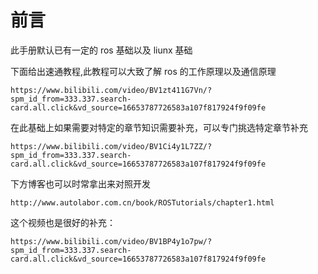 # 前言

此手册默认已有一定的 ros 基础以及 liunx 基础

下面给出速通教程,此教程可以大致了解 ros 的工作原理以及通信原理

```
https://www.bilibili.com/video/BV1zt411G7Vn/?spm_id_from=333.337.search-card.all.click&vd_source=16653787726583a107f817924f9f09fe
```


在此基础上如果需要对特定的章节知识需要补充，可以专门挑选特定章节补充

```
https://www.bilibili.com/video/BV1Ci4y1L7ZZ/?spm_id_from=333.337.search-card.all.click&vd_source=16653787726583a107f817924f9f09fe
```

[
]()

下方博客也可以时常拿出来对照开发

```
http://www.autolabor.com.cn/book/ROSTutorials/chapter1.html
```

这个视频也是很好的补充：

```
https://www.bilibili.com/video/BV1BP4y1o7pw/?spm_id_from=333.337.search-card.all.click&vd_source=16653787726583a107f817924f9f09fe
```
